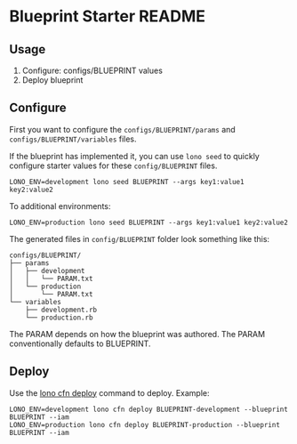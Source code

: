 # Blueprint Starter README

## Usage

1. Configure: configs/BLUEPRINT values
2. Deploy blueprint

## Configure

First you want to configure the `configs/BLUEPRINT/params` and `configs/BLUEPRINT/variables` files.

If the blueprint has implemented it, you can use `lono seed` to quickly configure starter values for these `config/BLUEPRINT` files.

    LONO_ENV=development lono seed BLUEPRINT --args key1:value1 key2:value2

To additional environments:

    LONO_ENV=production lono seed BLUEPRINT --args key1:value1 key2:value2

The generated files in `config/BLUEPRINT` folder look something like this:

    configs/BLUEPRINT/
    ├── params
    │   ├── development
    │   │   └── PARAM.txt
    │   └── production
    │       └── PARAM.txt
    └── variables
        ├── development.rb
        └── production.rb

The PARAM depends on how the blueprint was authored.  The PARAM conventionally defaults to BLUEPRINT.

## Deploy

Use the [lono cfn deploy](https://lono.cloud/reference/lono-cfn-deploy/) command to deploy. Example:

    LONO_ENV=development lono cfn deploy BLUEPRINT-development --blueprint BLUEPRINT --iam
    LONO_ENV=production lono cfn deploy BLUEPRINT-production --blueprint BLUEPRINT --iam
